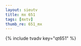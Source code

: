 ```yaml
--- 
layout: sieutv
title: mx 651
tags: [mxtv]
thumb_re: 651_mx
---
```

{% include tvadv key="qt651" %} 

